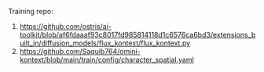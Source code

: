 Training repo:
1. https://github.com/ostris/ai-toolkit/blob/af6fdaaaf93c8017fd985814118d1c6576ca6bd3/extensions_built_in/diffusion_models/flux_kontext/flux_kontext.py
2. https://github.com/Saquib764/omini-kontext/blob/main/train/config/character_spatial.yaml
